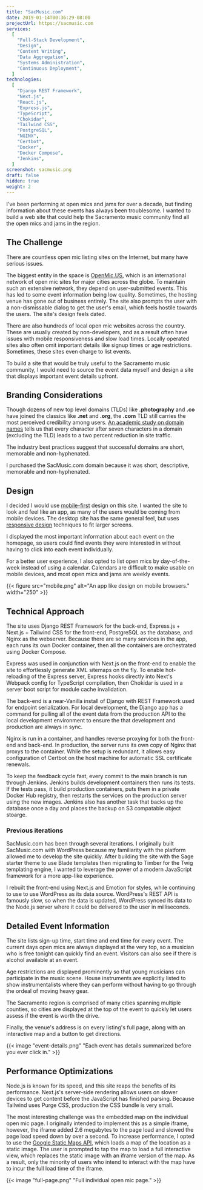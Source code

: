 ```yaml
---
title: "SacMusic.com"
date: 2019-01-14T00:36:29-08:00
projectUrl: https://sacmusic.com
services:
  [
    "Full-Stack Development",
    "Design",
    "Content Writing",
    "Data Aggregation",
    "Systems Administration",
    "Continuous Deployment",
  ]
technologies:
  [
    "Django REST Framework",
    "Next.js",
    "React.js",
    "Express.js",
    "TypeScript",
    "Chokidar",
    "Tailwind CSS",
    "PostgreSQL",
    "NGINX",
    "Certbot",
    "Docker",
    "Docker Compose",
    "Jenkins",
  ]
screenshot: sacmusic.png
draft: false
hidden: true
weight: 2
---
```


I've been performing at open mics and jams for over a decade, but finding information about these events has always been troublesome. I wanted to build a web site that could help the Sacramento music community find all the open mics and jams in the region.

## The Challenge

There are countless open mic listing sites on the Internet, but many have serious issues.

The biggest entity in the space is [OpenMic.US](https://www.openmic.us/), which is an international network of open mic sites for major cities across the globe. To maintain such an extensive network, they depend on user-submitted events. This has led to some event information being low quality. Sometimes, the hosting venue has gone out of business entirely. The site also prompts the user with a non-dismissable dialog to get the user's email, which feels hostile towards the users. The site's design feels dated.

There are also hundreds of local open mic websites across the country. These are usually created by non-developers, and as a result often have issues with mobile responsiveness and slow load times. Locally operated sites also often omit important details like signup times or age restrictions. Sometimes, these sites even charge to list events.

To build a site that would be truly useful to the Sacramento music community, I would need to source the event data myself and design a site that displays important event details upfront.

## Branding Considerations

Though dozens of new top level domains (TLDs) like **.photography** and **.co** have joined the classics like **.net** and **.org**, the **.com** TLD still carries the most perceived credibility among users. [An academic study on domain names](https://poseidon01.ssrn.com/delivery.php?ID=223117004126126088065070123080015018056013034051087067098002112113091067068013003006012058017121015012035003004082100112122120039069054051084095092125113098111067024041095124103069126127092093114077119095104081010080015072110115113004105086019003070&EXT=pdf) tells us that every character after seven characters in a domain (excluding the TLD) leads to a two percent reduction in site traffic.

The industry best practices suggest that successful domains are short, memorable and non-hyphenated.

I purchased the SacMusic.com domain because it was short, descriptive, memorable and non-hyphenated.

## Design

I decided I would use [mobile-first](https://www.lukew.com/ff/entry.asp?933) design on this site. I wanted the site to look and feel like an app, as many of the users would be coming from mobile devices. The desktop site has the same general feel, but uses [responsive design](https://alistapart.com/article/responsive-web-design) techniques to fit larger screens.

I displayed the most important information about each event on the homepage, so users could find events they were interested in without having to click into each event individually.

For a better user experience, I also opted to list open mics by day-of-the-week instead of using a calendar. Calendars are difficult to make usable on mobile devices, and most open mics and jams are weekly events.

{{< figure src="mobile.png" alt="An app like design on mobile browsers." width="250" >}}

## Technical Approach

The site uses Django REST Framework for the back-end, Express.js + Next.js + Tailwind CSS for the front-end, PostgreSQL as the database, and Nginx as the webserver. Because there are so many services in the app, each runs its own Docker container, then all the containers are orchestrated using Docker Compose.

Express was used in conjunction with Next.js on the front-end to enable the site to effortlessly generate XML sitemaps on the fly. To enable hot-reloading of the Express server, Express hooks directly into Next's Webpack config for TypeScript compilation, then Chokidar is used in a server boot script for module cache invalidation.

The back-end is a near-Vanilla install of Django with REST Framework used for endpoint serialization. For local development, the Django app has a command for pulling all of the event data from the production API to the local development environment to ensure the that development and production are always in sync.

Nginx is run in a container, and handles reverse proxying for both the front-end and back-end. In production, the server runs its own copy of Nginx that proxys to the container. While the setup is redundant, it allows easy configuration of Certbot on the host machine for automatic SSL certificate renewals.

To keep the feedback cycle fast, every commit to the main branch is run through Jenkins. Jenkins builds development containers then runs its tests. If the tests pass, it build production containers, puts them in a private Docker Hub registry, then restarts the services on the production server using the new images. Jenkins also has another task that backs up the database once a day and places the backup on S3 compatable object stoarge.

### Previous iterations

SacMusic.com has been through several iterations. I originally built SacMusic.com with WordPress because my familiarity with the platform allowed me to develop the site quickly. After building the site with the Sage starter theme to use Blade templates then migrating to Timber for the Twig templating engine, I wanted to leverage the power of a modern JavaScript framework for a more app-like experience.

I rebuilt the front-end using Next.js and Emotion for styles, while continuing to use to use WordPress as its data source. WordPress's REST API is famously slow, so when the data is updated, WordPress synced its data to the Node.js server where it could be delivered to the user in milliseconds.

## Detailed Event Information

The site lists sign-up time, start time and end time for every event. The current days open mics are always displayed at the very top, so a musician who is free tonight can quickly find an event. Visitors can also see if there is alcohol available at an event.

Age restrictions are displayed prominently so that young musicians can participate in the music scene. House instruments are explicitly listed to show instrumentalists where they can perform without having to go through the ordeal of moving heavy gear.

The Sacramento region is comprised of many cities spanning multiple counties, so cities are displayed at the top of the event to quickly let users assess if the event is worth the drive.

Finally, the venue's address is on every listing's full page, along with an interactive map and a button to get directions.

{{< image "event-details.png" "Each event has details summarized before you ever click in." >}}

## Performance Optimizations

Node.js is known for its speed, and this site reaps the benefits of its performance. Next.js's server-side rendering allows users on slower devices to get content before the JavaScript has finished parsing. Because Tailwind uses Purge CSS, production the CSS bundle is very small.

The most interesting challenge was the embedded map on the individual open mic page. I originally intended to implement this as a simple iframe, however, the iframe added 2.6 megabytes to the page load and slowed the page load speed down by over a second. To increase performance, I opted to use the [Google Static Maps API](https://developers.google.com/maps/documentation/maps-static/intro), which loads a map of the location as a static image. The user is prompted to tap the map to load a full interactive view, which replaces the static image with an iframe version of the map. As a result, only the minority of users who intend to interact with the map have to incur the full load time of the iframe.

{{< image "full-page.png" "Full individual open mic page." >}}
